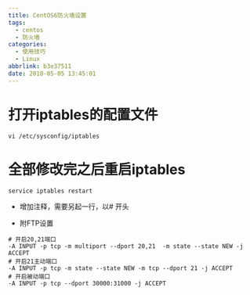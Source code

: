```yaml
---
title: CentOS6防火墙设置
tags:
  - centos
  - 防火墙
categories:
  - 使用技巧
  - Linux
abbrlink: b3e37511
date: 2018-05-05 13:45:01
---
```


# 打开iptables的配置文件

```
vi /etc/sysconfig/iptables
```

  <!--more-->

# 全部修改完之后重启iptables

```
service iptables restart
```

- 增加注释，需要另起一行，以# 开头

- 附FTP设置

```
# 开启20,21端口
-A INPUT -p tcp -m multiport --dport 20,21  -m state --state NEW -j ACCEPT
# 开启21主动端口
-A INPUT -p tcp -m state --state NEW -m tcp --dport 21 -j ACCEPT
# 开启被动端口   
-A INPUT -p tcp --dport 30000:31000 -j ACCEPT
```